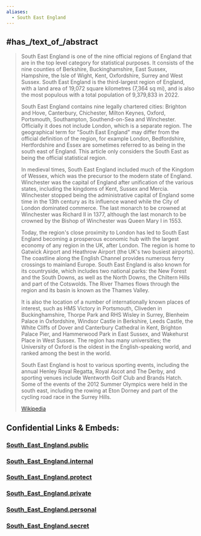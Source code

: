 ```yaml
---
aliases:
  - South East England
---
```


## #has_/text_of_/abstract 


> South East England is one of the nine official regions of England that are in the top level category for statistical purposes. It consists of the nine counties of Berkshire, Buckinghamshire, East Sussex, Hampshire, the Isle of Wight, Kent, Oxfordshire, Surrey and West Sussex. South East England is the third-largest region of England, with a land area of 19,072 square kilometres (7,364 sq mi), and is also the most populous with a total population of 9,379,833 in 2022. 
>
> South East England contains nine legally chartered cities: Brighton and Hove, Canterbury, Chichester, Milton Keynes, Oxford, Portsmouth, Southampton, Southend-on-Sea and Winchester. Officially it does not include London, which is a separate region. The geographical term for "South East England" may differ from the official definition of the region, for example London, Bedfordshire, Hertfordshire and Essex are sometimes referred to as being in the south east of England. This article only considers the South East as being the official statistical region.
>
> In medieval times, South East England included much of the Kingdom of Wessex, which was the precursor to the modern state of England. Winchester was the capital of England after unification of the various states, including the kingdoms of Kent, Sussex and Mercia. Winchester stopped being the administrative capital of England some time in the 13th century as its influence waned while the City of London dominated commerce. The last monarch to be crowned at Winchester was Richard II in 1377, although the last monarch to be crowned by the Bishop of Winchester was Queen Mary I in 1553.
>
> Today, the region's close proximity to London has led to South East England becoming a prosperous economic hub with the largest economy of any region in the UK, after London. The region is home to Gatwick Airport and Heathrow Airport (the UK's two busiest airports). The coastline along the English Channel provides numerous ferry crossings to mainland Europe. South East England is also known for its countryside, which includes two national parks: the New Forest and the South Downs, as well as the North Downs, the Chiltern Hills and part of the Cotswolds. The River Thames flows through the region and its basin is known as the Thames Valley. 
>
> It is also the location of a number of internationally known places of interest, such as HMS Victory in Portsmouth, Cliveden in Buckinghamshire, Thorpe Park and RHS Wisley in Surrey, Blenheim Palace in Oxfordshire, Windsor Castle in Berkshire, Leeds Castle, the White Cliffs of Dover and Canterbury Cathedral in Kent, Brighton Palace Pier, and Hammerwood Park in East Sussex, and Wakehurst Place in West Sussex. The region has many universities; the University of Oxford is the oldest in the English-speaking world, and ranked among the best in the world.
>
> South East England is host to various sporting events, including the annual Henley Royal Regatta, Royal Ascot and The Derby, and sporting venues include Wentworth Golf Club and Brands Hatch. Some of the events of the 2012 Summer Olympics were held in the south east, including the rowing at Eton Dorney and part of the cycling road race in the Surrey Hills.
>
> [Wikipedia](https://en.wikipedia.org/wiki/South%20East%20England)




## Confidential Links & Embeds: 

### [South_East_England.public](/_public/\Earth\Continent\Europe\Europe~North\UK\England\Regions~EnglandSouth_East_England.public.md) 

### [South_East_England.internal](/_internal/\Earth\Continent\Europe\Europe~North\UK\England\Regions~EnglandSouth_East_England.internal.md) 

### [South_East_England.protect](/_protect/\Earth\Continent\Europe\Europe~North\UK\England\Regions~EnglandSouth_East_England.protect.md) 

### [South_East_England.private](/_private/\Earth\Continent\Europe\Europe~North\UK\England\Regions~EnglandSouth_East_England.private.md) 

### [South_East_England.personal](/_personal/\Earth\Continent\Europe\Europe~North\UK\England\Regions~EnglandSouth_East_England.personal.md) 

### [South_East_England.secret](/_secret/\Earth\Continent\Europe\Europe~North\UK\England\Regions~EnglandSouth_East_England.secret.md)

